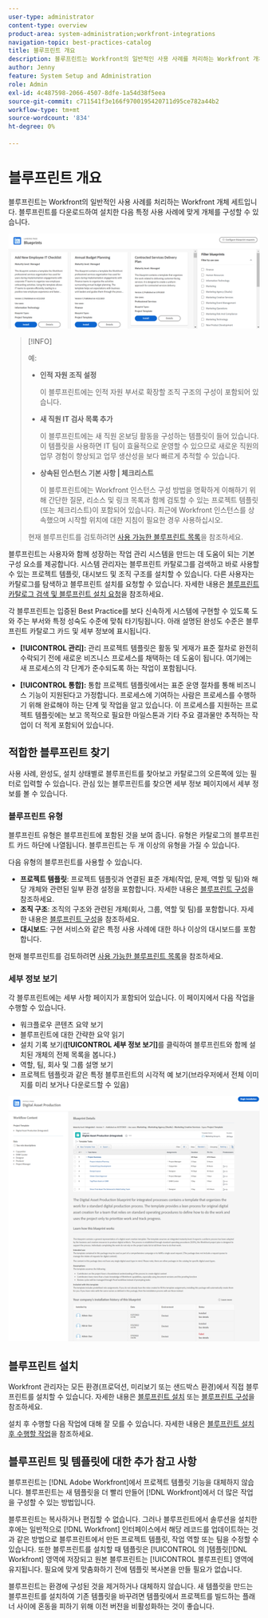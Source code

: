 ```yaml
---
user-type: administrator
content-type: overview
product-area: system-administration;workfront-integrations
navigation-topic: best-practices-catalog
title: 블루프린트 개요
description: 블루프린트는 Workfront의 일반적인 사용 사례를 처리하는 Workfront 개체 세트입니다. 블루프린트를 다운로드하여 설치한 다음 특정 사용 사례에 맞게 개체를 구성할 수 있습니다.
author: Jenny
feature: System Setup and Administration
role: Admin
exl-id: 4c487598-2066-4507-8dfe-1a54d38f5eea
source-git-commit: c711541f3e166f9700195420711d95ce782a44b2
workflow-type: tm+mt
source-wordcount: '834'
ht-degree: 0%

---
```


# 블루프린트 개요

<!--Audited: 01/2024-->

블루프린트는 Workfront의 일반적인 사용 사례를 처리하는 Workfront 개체 세트입니다. 블루프린트를 다운로드하여 설치한 다음 특정 사용 사례에 맞게 개체를 구성할 수 있습니다.

![기본 페이지 블루프린트](assets/blueprints-main-page-catalog.png)

>[!INFO]
>
>예:
>
>* **인적 자원 조직 설정**
>
>   이 블루프린트에는 인적 자원 부서로 확장할 조직 구조의 구성이 포함되어 있습니다.
>
>* **새 직원 IT 검사 목록 추가**
>
>   이 블루프린트에는 새 직원 온보딩 활동을 구성하는 템플릿이 들어 있습니다. 이 템플릿을 사용하면 IT 팀이 효율적으로 운영할 수 있으므로 새로운 직원의 업무 경험이 향상되고 업무 생산성을 보다 빠르게 추적할 수 있습니다.
>
>* **상속된 인스턴스 기본 사항 | 체크리스트**
>
>    이 블루프린트에는 Workfront 인스턴스 구성 방법을 명확하게 이해하기 위해 간단한 질문, 리소스 및 링크 목록과 함께 검토할 수 있는 프로젝트 템플릿(또는 체크리스트)이 포함되어 있습니다. 최근에 Workfront 인스턴스를 상속했으며 시작할 위치에 대한 지침이 필요한 경우 사용하십시오.
>
>현재 블루프린트를 검토하려면 [사용 가능한 블루프린트 목록](/help/quicksilver/administration-and-setup/blueprints/list-of-available-blueprints.md)을 참조하세요.


블루프린트는 사용자와 함께 성장하는 작업 관리 시스템을 만드는 데 도움이 되는 기본 구성 요소를 제공합니다. 시스템 관리자는 블루프린트 카탈로그를 검색하고 바로 사용할 수 있는 프로젝트 템플릿, 대시보드 및 조직 구조를 설치할 수 있습니다. 다른 사용자는 카탈로그를 탐색하고 블루프린트 설치를 요청할 수 있습니다. 자세한 내용은 [블루프린트 카탈로그 검색 및 블루프린트 설치 요청](../../administration-and-setup/blueprints/browse-catalog.md)을 참조하세요.

각 블루프린트는 입증된 Best Practice를 보다 신속하게 시스템에 구현할 수 있도록 도와 주는 부서와 특정 성숙도 수준에 맞춰 타기팅됩니다. 아래 설명된 완성도 수준은 블루프린트 카탈로그 카드 및 세부 정보에 표시됩니다.

* **[!UICONTROL 관리]:** 관리 프로젝트 템플릿은 활동 및 게재가 표준 절차로 완전히 수락되기 전에 새로운 비즈니스 프로세스를 채택하는 데 도움이 됩니다. 여기에는 새 프로세스의 각 단계가 준수되도록 하는 작업이 포함됩니다.

* **[!UICONTROL 통합]:** 통합 프로젝트 템플릿에서는 표준 운영 절차를 통해 비즈니스 기능이 지원된다고 가정합니다. 프로세스에 기여하는 사람은 프로세스를 수행하기 위해 완료해야 하는 단계 및 작업을 알고 있습니다. 이 프로세스를 지원하는 프로젝트 템플릿에는 보고 목적으로 필요한 마일스톤과 기타 주요 결과물만 추적하는 작업이 더 적게 포함되어 있습니다.

## 적합한 블루프린트 찾기

사용 사례, 완성도, 설치 상태별로 블루프린트를 찾아보고 카탈로그의 오른쪽에 있는 필터로 입력할 수 있습니다. 관심 있는 블루프린트를 찾으면 세부 정보 페이지에서 세부 정보를 볼 수 있습니다.

### 블루프린트 유형

블루프린트 유형은 블루프린트에 포함된 것을 보여 줍니다. 유형은 카탈로그의 블루프린트 카드 하단에 나열됩니다. 블루프린트는 두 개 이상의 유형을 가질 수 있습니다.

다음 유형의 블루프린트를 사용할 수 있습니다.

* **프로젝트 템플릿**: 프로젝트 템플릿과 연결된 표준 개체(작업, 문제, 역할 및 팀)와 해당 개체와 관련된 일부 환경 설정을 포함합니다. 자세한 내용은 [블루프린트 구성](../../administration-and-setup/blueprints/configure-template-package.md)을 참조하세요.
* **조직 구조**: 조직의 구조와 관련된 개체(회사, 그룹, 역할 및 팀)를 포함합니다. 자세한 내용은 [블루프린트 구성](../../administration-and-setup/blueprints/configure-template-package.md)을 참조하세요.
* **대시보드**: 구현 서비스와 같은 특정 사용 사례에 대한 하나 이상의 대시보드를 포함합니다.
<!--
* Request queues: Includes one or more projects configured as request queues.
* Custom forms: Includes custom forms attached to another object type, such as a project or portfolio.
* Setup features: Includes one or more elements that are configured in the Setup area of Workfront, such as layout templates.
-->

현재 블루프린트를 검토하려면 [사용 가능한 블루프린트 목록](/help/quicksilver/administration-and-setup/blueprints/list-of-available-blueprints.md)을 참조하세요.

### 세부 정보 보기

각 블루프린트에는 세부 사항 페이지가 포함되어 있습니다. 이 페이지에서 다음 작업을 수행할 수 있습니다.

* 워크플로우 콘텐츠 요약 보기
* 블루프린트에 대한 간략한 요약 읽기
* 설치 기록 보기(**[!UICONTROL 세부 정보 보기]**&#x200B;를 클릭하여 블루프린트와 함께 설치된 개체의 전체 목록을 봅니다.)
* 역할, 팀, 회사 및 그룹 설명 보기
* 프로젝트 템플릿과 같은 특정 블루프린트의 시각적 예 보기(브라우저에서 전체 이미지를 미리 보거나 다운로드할 수 있음)

![[!UICONTROL 블루프린트 세부 정보] 페이지](assets/blueprint-details-page-2022.png)

## 블루프린트 설치

Workfront 관리자는 모든 환경(프로덕션, 미리보기 또는 샌드박스 환경)에서 직접 블루프린트를 설치할 수 있습니다. 자세한 내용은 [블루프린트 설치](../../administration-and-setup/blueprints/blueprints-install.md) 또는 [블루프린트 구성](../../administration-and-setup/blueprints/configure-template-package.md)을 참조하세요.

설치 후 수행할 다음 작업에 대해 잘 모를 수 있습니다. 자세한 내용은 [블루프린트 설치 후 수행할 작업](../../administration-and-setup/blueprints/best-next-actions-after-install.md)을 참조하세요.

## 블루프린트 및 템플릿에 대한 추가 참고 사항

블루프린트는 [!DNL Adobe Workfront]에서 프로젝트 템플릿 기능을 대체하지 않습니다. 블루프린트는 새 템플릿을 더 빨리 만들어 [!DNL Workfront]에서 더 많은 작업을 구성할 수 있는 방법입니다.

블루프린트는 복사하거나 편집할 수 없습니다. 그러나 블루프린트에서 솔루션을 설치한 후에는 일반적으로 [!DNL Workfront] 인터페이스에서 해당 레코드를 업데이트하는 것과 같은 방법으로 블루프린트에서 만든 프로젝트 템플릿, 작업 역할 또는 팀을 수정할 수 있습니다. 또한 블루프린트를 설치할 때 템플릿은 [!UICONTROL 의 ]템플릿[!DNL Workfront] 영역에 저장되고 원본 블루프린트는 [!UICONTROL 블루프린트] 영역에 유지됩니다. 필요에 맞게 맞춤화하기 전에 템플릿 복사본을 만들 필요가 없습니다.

블루프린트는 환경에 구성된 것을 제거하거나 대체하지 않습니다. 새 템플릿을 만드는 블루프린트를 설치하여 기존 템플릿을 바꾸려면 템플릿에서 프로젝트를 빌드하는 플래너 사이에 혼동을 피하기 위해 이전 버전을 비활성화하는 것이 좋습니다.
